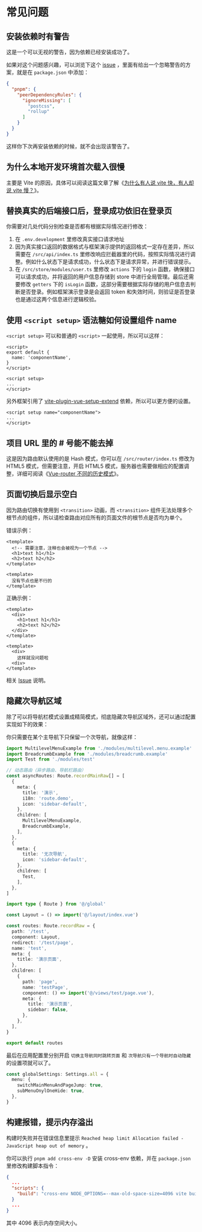# 常见问题

## 安装依赖时有警告

<ZoomImg src="/qa1.png" />

这是一个可以无视的警告，因为依赖已经安装成功了。

如果对这个问题感兴趣，可以浏览下这个 [issue](https://github.com/pnpm/pnpm/issues/4183) ，里面有给出一个忽略警告的方案，就是在 `package.json` 中添加：

```json
{
  "pnpm": {
    "peerDependencyRules": {
      "ignoreMissing": [
        "postcss",
        "rollup"
      ]
    }
  }
}
```

这样你下次再安装依赖的时候，就不会出现该警告了。

## 为什么本地开发环境首次载入很慢

主要是 Vite 的原因，具体可以阅读这篇文章了解《[为什么有人说 vite 快，有人却说 vite 慢？](https://juejin.cn/post/7129041114174062628)》。

## 替换真实的后端接口后，登录成功依旧在登录页

你需要对几处代码分别检查是否都有根据实际情况进行修改：

1. 在 `.env.development` 里修改真实接口请求地址
2. 因为真实接口返回的数据格式与框架演示提供的返回格式一定存在差异，所以需要在 `/src/api/index.ts` 里修改响应拦截器里的代码，按照实际情况进行调整。例如什么状态下是请求成功，什么状态下是请求异常，并进行错误提示。
3. 在 `/src/store/modules/user.ts` 里修改 `actions` 下的 `login` 函数，确保接口可以请求成功，并将返回的用户信息存储到 store 中进行全局管理。最后还需要修改 `getters` 下的 `isLogin` 函数，这部分需要根据实际存储的用户信息去判断是否登录。例如框架演示登录是会返回 token 和失效时间，则验证是否登录也是通过这两个信息进行逻辑校验。

## 使用 `<script setup>` 语法糖如何设置组件 name

`<script setup>` 可以和普通的 `<script>` 一起使用，所以可以这样：

```vue
<script>
export default {
  name: 'componentName',
}
</script>

<script setup>
...
</script>
```

另外框架引用了 [vite-plugin-vue-setup-extend](https://github.com/anncwb/vite-plugin-vue-setup-extend) 依赖，所以可以更方便的设置。

```vue
<script setup name="componentName">
...
</script>
```

## 项目 URL 里的 # 号能不能去掉

这是因为路由默认使用的是 Hash 模式，你可以在 `/src/router/index.ts` 修改为 HTML5 模式，但需要注意，开启 HTML5 模式，服务器也需要做相应的配置调整，详细可阅读《[Vue-router 不同的历史模式](https://next.router.vuejs.org/zh/guide/essentials/history-mode.html)》。

## 页面切换后显示空白

因为路由切换有使用到 `<transition>` 动画，而 `<transition>` 组件无法处理多个根节点的组件，所以请检查路由对应所有的页面文件的根节点是否均为单个。

错误示例：

```vue
<template>
  <!-- 需要注意，注释也会被视为一个节点 -->
  <h1>text h1</h1>
  <h2>text h2</h2>
</template>

<template>
  没有节点也是不行的
</template>
```

正确示例：

```vue
<template>
  <div>
    <h1>text h1</h1>
    <h2>text h2</h2>
  </div>
</template>

<template>
  <div>
    这样就没问题啦
  <div>
</template>
```

相关 [Issue](https://github.com/vuejs/vue-next/issues/1850) 说明。

## 隐藏次导航区域 <sup class="pro-badge" />

除了可以将导航栏模式设置成精简模式，彻底隐藏次导航区域外，还可以通过配置实现如下的效果：

<ZoomImg src="/qa2.gif" />

你只需要在某个主导航下只保留一个次导航，就像这样：

```ts {3,18-26}
import MultilevelMenuExample from './modules/multilevel.menu.example'
import BreadcrumbExample from './modules/breadcrumb.example'
import Test from './modules/test'

// 动态路由（异步路由、导航栏路由）
const asyncRoutes: Route.recordMainRaw[] = [
  {
    meta: {
      title: '演示',
      i18n: 'route.demo',
      icon: 'sidebar-default',
    },
    children: [
      MultilevelMenuExample,
      BreadcrumbExample,
    ],
  },
  {
    meta: {
      title: '无次导航',
      icon: 'sidebar-default',
    },
    children: [
      Test,
    ],
  },
]
```

```ts
import type { Route } from '@/global'

const Layout = () => import('@/layout/index.vue')

const routes: Route.recordRaw = {
  path: '/test',
  component: Layout,
  redirect: '/test/page',
  name: 'test',
  meta: {
    title: '演示页面',
  },
  children: [
    {
      path: 'page',
      name: 'testPage',
      component: () => import('@/views/test/page.vue'),
      meta: {
        title: '演示页面',
        sidebar: false,
      },
    },
  ],
}

export default routes
```

最后在应用配置里分别开启 `切换主导航同时跳转页面` 和 `次导航只有一个导航时自动隐藏` 的设置项就可以了。

```ts {2-5}
const globalSettings: Settings.all = {
  menu: {
    switchMainMenuAndPageJump: true,
    subMenuOnylOneHide: true,
  },
}
```

## 构建报错，提示内存溢出

构建时失败并在错误信息里提示 `Reached heap limit Allocation failed - JavaScript heap out of memory` 。

你可以执行 `pnpm add cross-env -D` 安装 cross-env 依赖，并在 `package.json` 里修改构建脚本指令：

```json {4}
{
  ...
  "scripts": {
    "build": "cross-env NODE_OPTIONS=--max-old-space-size=4096 vite build"
  }
  ...
}
```

其中 4096 表示内存空间大小。